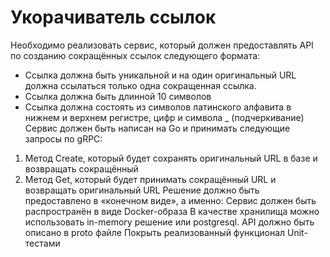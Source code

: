 # Укорачиватель ссылок
Необходимо реализовать сервис, который должен предоставлять API по созданию сокращённых ссылок следующего формата:
 - Ссылка должна быть уникальной и на один оригинальный URL должна ссылаться только одна сокращенная ссылка.
 - Ссылка должна быть длинной 10 символов
 - Ссылка должна состоять из символов латинского алфавита в нижнем и верхнем регистре, цифр и символа _ (подчеркивание)
  Сервис должен быть написан на Go и принимать следующие запросы по gRPC:
1. Метод Create, который будет сохранять оригинальный URL в базе и возвращать сокращённый
2. Метод Get, который будет принимать сокращённый URL и возвращать оригинальный URL
   Решение должно быть предоставлено в «конечном виде», а именно: Сервис должен быть распространён в виде Docker-образа В качестве хранилища можно использовать in-memory решение или postgresql. API должно быть описано в proto файле
   Покрыть реализованный функционал Unit-тестами

